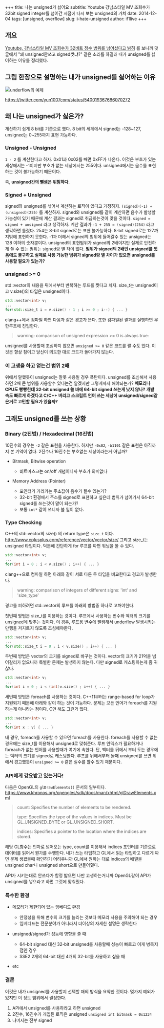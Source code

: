 +++
title: 나는 unsigned가 싫어요
subtitle: Youtube 강남스타일 MV 조회수가 32bit signed integer를 넘어간 시점에 다시 보는 unsigned의 가치
date: 2014-12-04
tags: [unsigned, overflow]
slug: i-hate-unsigned
author: if1live
+++

개요
----

[Youtube, 강남스타일 MV 조회수가 32비트 정수 범위를 넘어섰다고 밝혀](http://www.clien.net/cs2/bbs/board.php?bo_table=news&wr_id=1911757) 를 보니까 댓글에서 "왜 unsigned안쓰고 signed썻냐?" 같은 소리를 하길래 내가 unsigned를 싫어하는 이유를 정리했다.

그림 한장으로 설명하는 내가 unsigned를 싫어하는 이유
----------------------------------------------------

![underflow의 예제]({attach}i-hate-unsigned/temperature-underflow.jpg)

<https://twitter.com/yun1007com/status/540019367686070272>

왜 나는 unsigned가 싫은가?
--------------------------

계산하기 쉽게 8 bit를 기준으로 했다. 8 bit의 세계에서 signed는 -128~127, unsigned는 0~255까지 표현 가능하다.

### Unsigned - Unsigned

`1 - 2` 를 계산한다고 하자. 0x01과 0x02를 빼면 0xFF가 나온다. 이것은 부호가 있는 세상에서는 -1이지만 부호가 없는 세상에서는 255이다. unsigned에서는 음수를 표현하는 것이 불가능하기 때문이다.

즉, **unsigned간의 뺄셈은 위험하다.**

### Signed + Unsigned

signed와 unsigned를 섞어서 계산하는 로직이 있다고 가정하자. `(signed)(-1) + (unsigned)(255)` 를 계산하자. signed와 unsigned를 같이 계산하면 음수가 발생할 가능성이 있기 때문에 계산 결과는 signed로 취급하는것이 맞을 것이다. `signed = signed + unsigned` 라고 생각하자. 계산 결과가 `-1 + 255 = (signed)(254)` 라고 생각하면 틀렸다. 254는 8-bit signed로는 표현 불가능하다. 8-bit signed로는 127까지밖에 표현하지 못한다. -1과 더해서 signed의 범위에 들어갈수 있는 unsigned는 128 이하의 숫자뿐이다. unsigned의 표현범위가 signed의 2배이지만 실제로 안전하게 쓸 수 있는 범위는 signed랑 별 차이 없다. **범위가 signed의 2배인 unsigned를 썻음에도 불구하고 실제로 사용 가능한 범위가 signed랑 별 차이가 없으면 unsigned를 사용할 필요가 있는가?**

### unsigned >= 0

std::vector의 내용을 뒤에서부터 반복하는 루프를 짯다고 치자. size_t는 unsigned이고 v.size()의 타입은 unsigned이다.

```cpp
std::vector<int> v;
...
for(std::size_t i = v.size() - 1 ; i >= 0 ; i--) { ... }
```

clang++에서 컴파일 하면 다음과 같은 경고가 뜬다. 또한 컴파일된 결과를 실행하면 무한루프에 진입한다.

> warning: comparison of unsigned expression >= 0 is always true:

unsigned를 사용할때 조심하지 않으면 `unsigned >= 0` 같은 코드를 짤 수도 있다. 이것은 항상 참이고 당신이 의도한 대로 코드가 돌아가지 않는다.

### 이 고생을 하고 얻는건 범위 2배

위에서 말했듯이 unsigned는 잘못 사용될 경우 폭탄이다. unsigned를 조심해서 사용하면 2배 큰 범위를 사용할수 있다는건 알겠지만 그렇게까지 해야되는가? **메모리나 CPU도 빵빵한데 32-bit unsigned 쓸 바에 64-bit signed 쓰는게 낫지 않나?** **개발 속도 빠르게 하겠다고 C/C++ 버리고 스크립트 언어 쓰는 세상에 unsigned/signed같은거로 고민할 필요가 있을까?**

그래도 unsigned를 쓰는 상황
---------------------------

### Binary (2진법) / Hexadecimal (16진법)

10진수의 경우는 `-2` 같은 표현을 사용한다. 하지만 `-0x02`, `-b1101` 같은 표현은 아직까지 본 기억이 없다. 2진수나 16진수는 부호없는 세상이라는거 아닐까?

-   Bitmask, Bitwise operation
    -   비트마스크는 on/off 개념이니까 부호가 의미없다

-   Memory Address (Pointer)
    -   포인터가 가리키는 주소값이 음수가 될수 있는가?
    -   32-bit 환경에서 주소를 signed로 표현하고 싶은데 범위가 넘어가서 64-bit signed를 쓰는것이 말이 되는가?
    -   보통 `int*` 같이 쓰니까 볼 일이 없다.

### Type Checking

C++의 std::vector의 size() 의 return type은 `size_t` 이다. <http://www.cplusplus.com/reference/vector/vector/size/> 그리고 size_t는 unsigned 타입이다. 덕분에 간단하게 for 루프를 짜면 워닝을 볼 수 있다.

```cpp
std::vector<int> v;
...
for(int i = 0 ; i < v.size() ; i++) { ... }
```

clang++으로 컴파일 하면 아래와 같이 서로 다른 두 타입을 비교한다고 경고가 발생한다.

> warning: comparison of integers of different signs: 'int' and 'size_type'

경고를 피하려면 std::vector의 루프를 아래의 방법중 하나로 고쳐야한다.

첫번째 방법은 size_t를 이용하는 것이다. 루프에서 사용하는 변수와 벡터의 크기를 unsigned에 맞추는 것이다. 이 경우, 루프용 변수에 뺄셈해서 underflow 발생시키는 만행을 저지르지 않도록 조심해야한다.

```cpp
std::vector<int> v;
...
for(std::size_t i = 0 ; i < v.size() ; i++) { ... }
```

두번째 방법은 vector의 크기를 signed로 바꾸는 것이다. vector의 크기가 21억을 넘어갈리가 없으니까 특별한 문제는 발생하지 않는다. 다만 signed로 캐스팅하는게 좀 귀찮다.

```cpp
std::vector<int> v;
...
for(int i = 0 ; i < (int)v.size() ; i++) { ... }
```

세번째 방법은 foreach를 사용하는 것이다. C++11부터는 range-based for loop가 지원되기 때문에 아래와 같이 하는 것이 가능하다. 문제는 모든 언어가 foreach를 지원하는게 아니라는 점이다. C만 해도 그런거 없다.

```cpp
std::vector<int> v;
...
for(int x : v) { ... }
```

내 경우, foreach를 사용할 수 있으면 foreach를 사용한다. foreach를 사용할 수 없는 경우에는 size_t를 이용해서 unsigned로 맞춰준다. 루프 인덱스가 필요하거나 foreach가 없는 언어를 사용할때가 여기에 속한다. 단, 백터를 뒤에서 부터 도는 경우에는 벡터의 크기를 signed로 캐스팅한다. 루프를 뒤에서부터 돌때 unsigned를 쓰면 위에서 경고했듯이 `unsigned >= 0` 같은 실수를 할수 있기 때문이다.

### API에게 강요받고 있는거다!

다음은 OpenGL의 `glDrawElements()` 문서의 일부이다. <https://www.khronos.org/opengles/sdk/docs/man/xhtml/glDrawElements.xml>

> count: Specifies the number of elements to be rendered.
>
> type: Specifies the type of the values in indices. Must be GL_UNSIGNED_BYTE or GL_UNSIGNED_SHORT.
>
> indices: Specifies a pointer to the location where the indices are stored.

해당 GL함수는 인자로 넘어오는 type, count를 이용해서 indices 포인터를 기준으로 데이터를 읽어서 뭔가를 수행한다. 내가 쓰는 타입하고 GL에서 읽는 타입하고 다르게 짜면 문제 생겼을때 확인하기 어려우니까 GL에서 원하는 대로 indices의 배열을 unsigned char나 unsigned short으로 만들어줬다.

API가 시키는대로 안쓰다가 함정 밟으면 나만 고생하는거니까 OpenGL같이 API가 unsigned를 넣으라고 하면 그것에 맞춰줬다.

### 특수한 환경

-   메모리가 제한되어 있는 임베디드 환경
    -   안정성을 위해 변수의 크기를 늘리는 것보다 메모리 사용을 주의해야 되는 경우
    -   임베디드는 전문분야가 아니라서 더이상의 자세한 설명은 생략한다

-   unsigned/signed가 성능에 영향을 줄 때
    -   64-bit signed 대신 32-bit unsigned를 사용할때 성능이 빠르고 이게 병목지점인 경우
    -   SSE2 2개의 64-bit 대신 4개의 32-bit를 사용하고 싶을 때

-   etc

### 결론

이것은 내가 unsigned를 사용할지 선택할 때의 방식을 요약한 것이다. 몇가지 예외가 있지만 이 정도 범위에서 결정한다.

1.  API에서 unsigned를 사용하라고 하면 unsigned
2.  2진수, 16진수가 개입된 로직은 unsigned `unsigned int bitmask = 0x1234`
3.  나머지는 전부 signed
